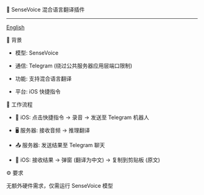🌟 SenseVoice 混合语言翻译插件

---
[English](./Readme.md)

📖 背景





- 模型: SenseVoice



- 通信: Telegram (绕过公共服务器应用层端口限制)



- 功能: 支持混合语言翻译



- 平台: iOS 快捷指令



🚀 工作流程





- 📱 iOS: 点击快捷指令 → 录音 → 发送至 Telegram 机器人



- 🖥️ 服务器: 接收音频 → 推理翻译



- 📤 服务器: 发送结果至 Telegram 聊天



- 📲 iOS: 接收结果 → 弹窗 (翻译为中文) → 复制到剪贴板 (原文)



⚙️ 要求





无额外硬件需求，仅需运行 SenseVoice 模型
